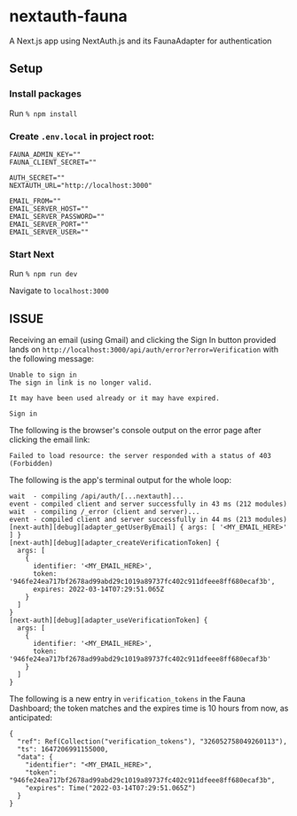 # nextauth-fauna
A Next.js app using NextAuth.js and its FaunaAdapter for authentication

## Setup

### Install packages

Run `% npm install`

### Create `.env.local` in project root:

```
FAUNA_ADMIN_KEY=""
FAUNA_CLIENT_SECRET=""

AUTH_SECRET=""
NEXTAUTH_URL="http://localhost:3000"

EMAIL_FROM=""
EMAIL_SERVER_HOST=""
EMAIL_SERVER_PASSWORD=""
EMAIL_SERVER_PORT=""
EMAIL_SERVER_USER=""

```

### Start Next

Run `% npm run dev`

Navigate to `localhost:3000`

## ISSUE

Receiving an email (using Gmail) and clicking the Sign In button provided lands on `http://localhost:3000/api/auth/error?error=Verification` with the following message:

```
Unable to sign in
The sign in link is no longer valid.

It may have been used already or it may have expired.

Sign in
```

The following is the browser's console output on the error page after clicking the email link:

```
Failed to load resource: the server responded with a status of 403 (Forbidden)
```

The following is the app's terminal output for the whole loop:

```
wait  - compiling /api/auth/[...nextauth]...
event - compiled client and server successfully in 43 ms (212 modules)
wait  - compiling /_error (client and server)...
event - compiled client and server successfully in 44 ms (213 modules)
[next-auth][debug][adapter_getUserByEmail] { args: [ '<MY_EMAIL_HERE>' ] }
[next-auth][debug][adapter_createVerificationToken] {
  args: [
    {
      identifier: '<MY_EMAIL_HERE>',
      token: '946fe24ea717bf2678ad99abd29c1019a89737fc402c911dfeee8ff680ecaf3b',
      expires: 2022-03-14T07:29:51.065Z
    }
  ]
}
[next-auth][debug][adapter_useVerificationToken] {
  args: [
    {
      identifier: '<MY_EMAIL_HERE>',
      token: '946fe24ea717bf2678ad99abd29c1019a89737fc402c911dfeee8ff680ecaf3b'
    }
  ]
}
```

The following is a new entry in `verification_tokens` in the Fauna Dashboard; the token matches and the expires time is 10 hours from now, as anticipated:

```
{
  "ref": Ref(Collection("verification_tokens"), "326052758049260113"),
  "ts": 1647206991155000,
  "data": {
    "identifier": "<MY_EMAIL_HERE>",
    "token": "946fe24ea717bf2678ad99abd29c1019a89737fc402c911dfeee8ff680ecaf3b",
    "expires": Time("2022-03-14T07:29:51.065Z")
  }
}
```